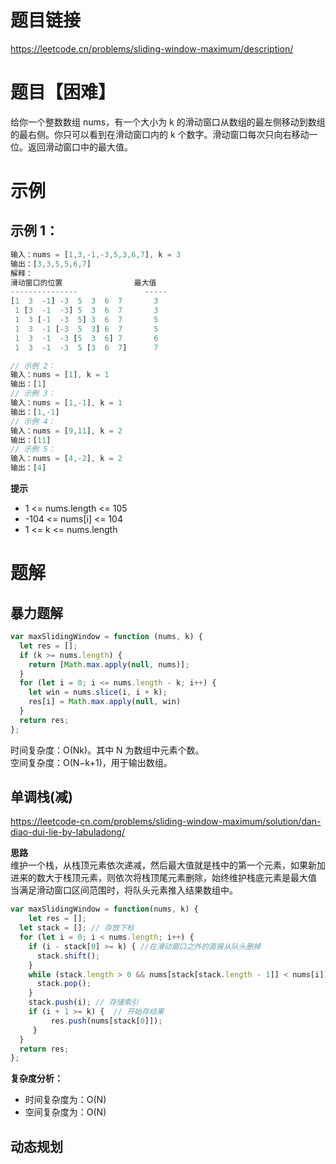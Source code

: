 # 题目链接

https://leetcode.cn/problems/sliding-window-maximum/description/

# 题目【困难】

给你一个整数数组 nums，有一个大小为 k 的滑动窗口从数组的最左侧移动到数组的最右侧。你只可以看到在滑动窗口内的 k 个数字。滑动窗口每次只向右移动一位。返回滑动窗口中的最大值。

# 示例
## 示例 1：
```js
输入：nums = [1,3,-1,-3,5,3,6,7], k = 3
输出：[3,3,5,5,6,7]
解释：
滑动窗口的位置                最大值
---------------               -----
[1  3  -1] -3  5  3  6  7       3
 1 [3  -1  -3] 5  3  6  7       3
 1  3 [-1  -3  5] 3  6  7       5
 1  3  -1 [-3  5  3] 6  7       5
 1  3  -1  -3 [5  3  6] 7       6
 1  3  -1  -3  5 [3  6  7]      7

// 示例 2：
输入：nums = [1], k = 1
输出：[1]
// 示例 3：
输入：nums = [1,-1], k = 1
输出：[1,-1]
// 示例 4：
输入：nums = [9,11], k = 2
输出：[11]
// 示例 5：
输入：nums = [4,-2], k = 2
输出：[4]
```

**提示**
- 1 <= nums.length <= 105
- -104 <= nums[i] <= 104
- 1 <= k <= nums.length

# 题解
## 暴力题解
```js
var maxSlidingWindow = function (nums, k) {
  let res = [];
  if (k >= nums.length) {
    return [Math.max.apply(null, nums)];
  }
  for (let i = 0; i <= nums.length - k; i++) {
    let win = nums.slice(i, i + k);
    res[i] = Math.max.apply(null, win) 
  }
  return res;
};
```
时间复杂度：O(Nk)。其中 N 为数组中元素个数。    
空间复杂度：O(N−k+1)，用于输出数组。

## 单调栈(减)

https://leetcode-cn.com/problems/sliding-window-maximum/solution/dan-diao-dui-lie-by-labuladong/

**思路**  
维护一个栈，从栈顶元素依次递减，然后最大值就是栈中的第一个元素，如果新加进来的数大于栈顶元素，则依次将栈顶尾元素删除，始终维护栈底元素是最大值
当满足滑动窗口区间范围时，将队头元素推入结果数组中。

```js
var maxSlidingWindow = function(nums, k) {
    let res = [];
  let stack = []; // 存放下标
  for (let i = 0; i < nums.length; i++) {
    if (i - stack[0] >= k) { //在滑动窗口之外的直接从队头删掉
      stack.shift();
    }
    while (stack.length > 0 && nums[stack[stack.length - 1]] < nums[i]) {
      stack.pop();
    }
    stack.push(i); // 存储索引
    if (i + 1 >= k) {  // 开始存结果
         res.push(nums[stack[0]]);
     }
  }
  return res;
};
```

**复杂度分析：**

- 时间复杂度为：O(N)
- 空间复杂度为：O(N)

## 动态规划